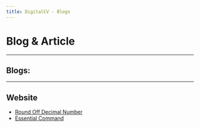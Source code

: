 ```yaml
---
title: DigitalCV - Blogs
---
```

# Blog & Article

---

## Blogs:

<blogs/>

  <!-- [![artbindu Medium story - II](https://medium-story.vercel.app/api?username=@artbindu&index=0)](https://medium.com/@artbindu/round-off-decimal-number-properly-using-regular-expression-1225d42239fb)

  [![artbindu Medium story - I](https://medium-story.vercel.app/api?username=@artbindu&index=1)](https://medium.com/@artbindu/puzzling-with-regular-expression-d2f6cc1d1976) -->

---
  ## Website

* [Round Off Decimal Number](https://artbindu.github.io/roundoffdecimal.github.io/)
* [Essential Command](https://artbindu.github.io/EssentialCmd.github.io/src/wincmd.html)